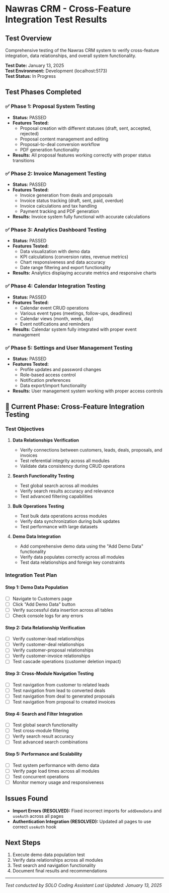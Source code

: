 # Nawras CRM - Cross-Feature Integration Test Results

## Test Overview
Comprehensive testing of the Nawras CRM system to verify cross-feature integration, data relationships, and overall system functionality.

**Test Date:** January 13, 2025  
**Test Environment:** Development (localhost:5173)  
**Test Status:** In Progress

## Test Phases Completed

### ✅ Phase 1: Proposal System Testing
- **Status:** PASSED
- **Features Tested:**
  - Proposal creation with different statuses (draft, sent, accepted, rejected)
  - Proposal content management and editing
  - Proposal-to-deal conversion workflow
  - PDF generation functionality
- **Results:** All proposal features working correctly with proper status transitions

### ✅ Phase 2: Invoice Management Testing
- **Status:** PASSED
- **Features Tested:**
  - Invoice generation from deals and proposals
  - Invoice status tracking (draft, sent, paid, overdue)
  - Invoice calculations and tax handling
  - Payment tracking and PDF generation
- **Results:** Invoice system fully functional with accurate calculations

### ✅ Phase 3: Analytics Dashboard Testing
- **Status:** PASSED
- **Features Tested:**
  - Data visualization with demo data
  - KPI calculations (conversion rates, revenue metrics)
  - Chart responsiveness and data accuracy
  - Date range filtering and export functionality
- **Results:** Analytics displaying accurate metrics and responsive charts

### ✅ Phase 4: Calendar Integration Testing
- **Status:** PASSED
- **Features Tested:**
  - Calendar event CRUD operations
  - Various event types (meetings, follow-ups, deadlines)
  - Calendar views (month, week, day)
  - Event notifications and reminders
- **Results:** Calendar system fully integrated with proper event management

### ✅ Phase 5: Settings and User Management Testing
- **Status:** PASSED
- **Features Tested:**
  - Profile updates and password changes
  - Role-based access control
  - Notification preferences
  - Data export/import functionality
- **Results:** User management system working with proper access controls

## 🔄 Current Phase: Cross-Feature Integration Testing

### Test Objectives
1. **Data Relationships Verification**
   - Verify connections between customers, leads, deals, proposals, and invoices
   - Test referential integrity across all modules
   - Validate data consistency during CRUD operations

2. **Search Functionality Testing**
   - Test global search across all modules
   - Verify search results accuracy and relevance
   - Test advanced filtering capabilities

3. **Bulk Operations Testing**
   - Test bulk data operations across modules
   - Verify data synchronization during bulk updates
   - Test performance with large datasets

4. **Demo Data Integration**
   - Add comprehensive demo data using the "Add Demo Data" functionality
   - Verify data populates correctly across all modules
   - Test data relationships and foreign key constraints

### Integration Test Plan

#### Step 1: Demo Data Population
- [ ] Navigate to Customers page
- [ ] Click "Add Demo Data" button
- [ ] Verify successful data insertion across all tables
- [ ] Check console logs for any errors

#### Step 2: Data Relationship Verification
- [ ] Verify customer-lead relationships
- [ ] Verify customer-deal relationships
- [ ] Verify customer-proposal relationships
- [ ] Verify customer-invoice relationships
- [ ] Test cascade operations (customer deletion impact)

#### Step 3: Cross-Module Navigation Testing
- [ ] Test navigation from customer to related leads
- [ ] Test navigation from lead to converted deals
- [ ] Test navigation from deal to generated proposals
- [ ] Test navigation from proposal to created invoices

#### Step 4: Search and Filter Integration
- [ ] Test global search functionality
- [ ] Test cross-module filtering
- [ ] Verify search result accuracy
- [ ] Test advanced search combinations

#### Step 5: Performance and Scalability
- [ ] Test system performance with demo data
- [ ] Verify page load times across all modules
- [ ] Test concurrent operations
- [ ] Monitor memory usage and responsiveness

## Issues Found
- **Import Errors (RESOLVED):** Fixed incorrect imports for `addDemoData` and `useAuth` across all pages
- **Authentication Integration (RESOLVED):** Updated all pages to use correct `useAuth` hook

## Next Steps
1. Execute demo data population test
2. Verify data relationships across all modules
3. Test search and navigation functionality
4. Document final results and recommendations

---
*Test conducted by SOLO Coding Assistant*
*Last Updated: January 13, 2025*